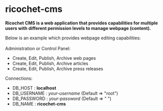 # ricochet-cms
<strong>Ricochet CMS is a web application that provides capabilities for multiple users with different permission levels to manage webpage (content).</strong>

Below is an example which provides webpage editing capabilities:<br><br>
Administration or Control Panel:
<ul>
   <li>Create, Edit, Publish, Archive web pages</li>
   <li>Create, Edit, Publish, Archive articles</li>
   <li>Create, Edit, Publish, Archive press releases</li>
</ul>

Connections:

- DB_HOST : **localhost**
- DB_USERNAME : _your-username_ (Default => "root")
- DB_PASSWORD : _your-password_ (Default => " ")
- DB_NAME : **ricochet-cms**  
